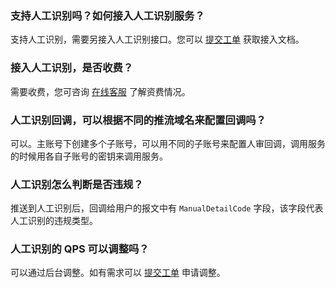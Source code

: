 
### 支持人工识别吗？如何接入人工识别服务？
支持人工识别，需要另接入人工识别接口。您可以 [提交工单](https://console.cloud.tencent.com/workorder/category) 获取接入文档。

### 接入人工识别，是否收费？
需要收费，您可咨询 [在线客服](https://cloud.tencent.com/online-service?from=doc_1125) 了解资费情况。

### 人工识别回调，可以根据不同的推流域名来配置回调吗？
可以。主账号下创建多个子账号，可以用不同的子账号来配置人审回调，调用服务的时候用各自子账号的密钥来调用服务。

### 人工识别怎么判断是否违规？
推送到人工识别后，回调给用户的报文中有 `ManualDetailCode` 字段，该字段代表人工识别的违规类型。


### 人工识别的 QPS 可以调整吗？
可以通过后台调整。如有需求可以 [提交工单](https://console.cloud.tencent.com/workorder/category)  申请调整。
